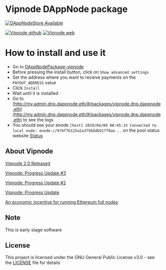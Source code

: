 # Vipnode DAppNode package

[![DAppNodeStore Available](https://img.shields.io/badge/DAppNodeStore-Available-brightgreen.svg)](http://my.admin.dnp.dappnode.eth/#/installer/vipnode.dnp.dappnode.eth)

[![Vipnode github](https://img.shields.io/badge/Vipnode-Github-blue.svg)](https://github.com/vipnode/vipnode)
[![Vipnode web](https://img.shields.io/badge/Vipnode-website-753a88.svg)](https://https://vipnode.org)

# How to install and use it

* Go to [DAppNodePackage-vipnode](http://my.admin.dnp.dappnode.eth/#/installer/vipnode.dnp.dappnode.eth)
* Before pressing the install button, click on `Show advanced settings`
* Set the address where you want to receive payments on the `PAYOUT_ADDRESS` value
* Click `Install`
* Wait until it is installed
* Go to [http://my.admin.dnp.dappnode.eth/#/packages/vipnode.dnp.dappnode.eth](http://my.admin.dnp.dappnode.eth/#/packages/vipnode.dnp.dappnode.eth) to see the logs
* You should see your enode `[host] 2019/04/09 08:45:33 Connected to local node: enode://974f7b125a2a3756ddb917f9ae...` on the pool status website [Status](https://vipnode.org/status)

## About Vipnode

[Vipnode 2.0 Released](https://medium.com/vipnode/vipnode-2-0-released-9af1d65b4552)

[Vipnode: Progress Update #3](https://medium.com/vipnode/vipnode-progress-update-3-16b07037d3b3)

[Vipnode: Progress Update #2](https://medium.com/vipnode/vipnode-progress-update-2-6e7c65d7d638)

[Vipnode: Progress Update](https://medium.com/vipnode/vipnode-progress-update-b3b53e4ea7a2)

[An economic incentive for running Ethereum full nodes](https://medium.com/vipnode/an-economic-incentive-for-running-ethereum-full-nodes-ecc0c9ebe22)

## Note

This is early stage software

## License

This project is licensed under the GNU General Public License v3.0 - see the [LICENSE](LICENSE) file for details
